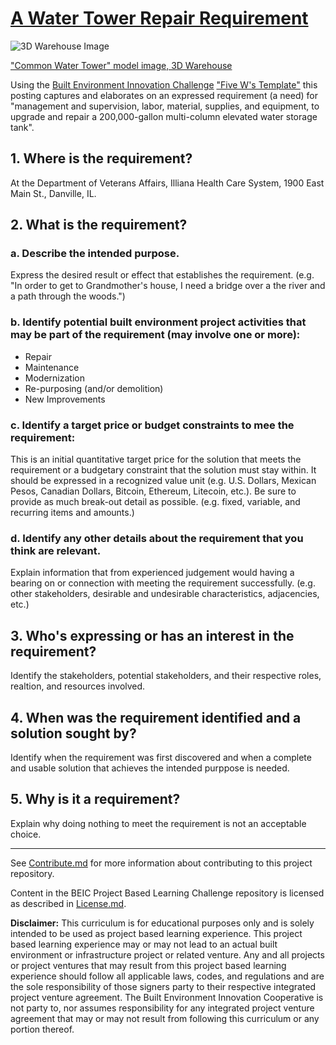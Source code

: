 # [A Water Tower Repair Requirement](https://www.fbo.gov/index?s=opportunity&mode=form&id=1af5bac47a2964799af152c6f0ff4a20&tab=core&_cview=1)

![3D Warehouse Image](https://3dwarehouse.sketchup.com/warehouse/getpubliccontent?contentId=fbdd41ec-06d6-461e-a962-19c8a9fe0f35)

["Common Water Tower" model image, 3D Warehouse](https://3dwarehouse.sketchup.com/model/4eb37a2261214077d3f219f5ee844475/Common-Water-Tower)


Using the [Built Environment Innovation Challenge](https://github.com/BEICOOP/BEICPBLChallenge) ["Five W's Template"]() this posting captures and elaborates on an expressed requirement (a need) for "management and supervision, labor, material, supplies, and equipment, to upgrade and repair a 200,000-gallon multi-column elevated water storage tank". 

## 1. Where is the requirement?
At the Department of Veterans Affairs, Illiana Health Care System, 1900 East Main St., Danville, IL.  

## 2. What is the requirement? 
### a. Describe the intended purpose.
Express the desired result or effect that establishes the requirement.  (e.g. "In order to get to Grandmother's house, I need a bridge over a the river and a path through the woods.") 
### b. Identify potential built environment project activities that may be part of the requirement (may involve one or more):
* Repair
* Maintenance
* Modernization
* Re-purposing (and/or demolition)
* New Improvements
### c. Identify a target price or budget constraints to mee the requirement:
This is an initial quantitative target price for the solution that meets the requirement or a budgetary constraint that the solution must stay within.  It should be expressed in a recognized value unit (e.g. U.S. Dollars, Mexican Pesos, Canadian Dollars, Bitcoin, Ethereum, Litecoin, etc.). Be sure to provide as much break-out detail as possible.  (e.g. fixed, variable, and recurring items and amounts.)
### d. Identify any other details about the requirement that you think are relevant.
Explain information that from experienced judgement would having a bearing on or connection with meeting the requirement successfully.  (e.g. other stakeholders, desirable and undesirable characteristics, adjacencies, etc.)

## 3. Who's expressing or has an interest in the requirement?
Identify the stakeholders, potential stakeholders, and their respective roles, realtion, and resources involved.

## 4. When was the requirement identified and a solution sought by?
Identify when the requirement was first discovered and when a complete and usable solution that achieves the intended purppose is needed.

## 5. Why is it a requirement?
Explain why doing nothing to meet the requirement is not an acceptable choice.

____
See [Contribute.md](https://github.com/BEICOOP/BEICPBLChallenge/blob/master/Contribute.md) for more information about contributing to this project repository.

Content in the BEIC Project Based Learning Challenge repository is licensed as described in [License.md](https://github.com/BEICOOP/BEICPBLChallenge/blob/master/License.md).

**Disclaimer:** This curriculum is for educational purposes only and is solely intended to be used as project based learning experience.  This project based learning experience may or may not lead to an actual built environment or infrastructure project or related venture.  Any and all projects or project ventures that may result from this project based learning experience should follow all applicable laws, codes, and regulations and are the sole responsibility of those signers party to their respective integrated project venture agreement.  The Built Environment Innovation Cooperative is not party to, nor assumes responsibility for any integrated project venture agreement that may or may not result from following this curriculum or any portion thereof.
